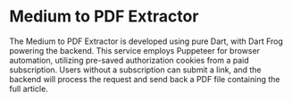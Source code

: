 # Medium to PDF Extractor

The Medium to PDF Extractor is developed using pure Dart, with Dart Frog powering the backend. This service employs Puppeteer for browser automation, utilizing pre-saved authorization cookies from a paid subscription. Users without a subscription can submit a link, and the backend will process the request and send back a PDF file containing the full article.
